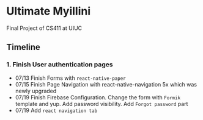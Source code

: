 # Ultimate Myillini
Final Project of CS411 at UIUC

## Timeline

### 1. Finish User authentication pages

* 07/13 Finish Forms with `react-native-paper`
* 07/15 Finish Page Navigation with react-native-navigation 5x which was newly upgraded
* 07/19 Finish Firebase Configuration. Change the form with `Formik` template and yup. Add password visibility. Add `Forgot password` part
* 07/19 Add `react navigation tab`

